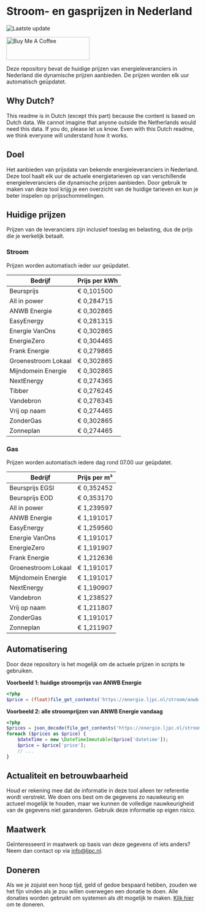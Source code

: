 # Stroom- en gasprijzen in Nederland

![Laatste update](https://img.shields.io/badge/laatste%20update-2024--09--25%2009%3A00%20CET-brightgreen)

<a href="https://www.buymeacoffee.com/Lars-" target="_blank"><img src="https://cdn.buymeacoffee.com/buttons/v2/default-orange.png" alt="Buy Me A Coffee" height="60" style="height: 60px !important;width: 217px !important;" ></a>

Deze repository bevat de huidige prijzen van energieleveranciers in Nederland die dynamische prijzen aanbieden. De prijzen worden elk uur automatisch geüpdatet.

## Why Dutch?

This readme is in Dutch (except this part) because the content is based on Dutch data. We cannot imagine that anyone outside the Netherlands would need this data. If you do, please let us know. Even with this Dutch readme, we think
everyone will understand how it works.

## Doel

Het aanbieden van prijsdata van bekende energieleveranciers in Nederland. Deze tool haalt elk uur de actuele energietarieven op van verschillende energieleveranciers die dynamische prijzen aanbieden. Door gebruik te maken van deze tool
krijg je een overzicht van de huidige tarieven en kun je beter inspelen op prijsschommelingen.

## Huidige prijzen

Prijzen van de leveranciers zijn inclusief toeslag en belasting, dus de prijs die je werkelijk betaalt.

### Stroom

Prijzen worden automatisch ieder uur geüpdatet.

 Bedrijf | Prijs per kWh 
---------|---------------
Beursprijs | € 0,101500
All in power | € 0,284715
ANWB Energie | € 0,302865
EasyEnergy | € 0,281315
Energie VanOns | € 0,302865
EnergieZero | € 0,304465
Frank Energie | € 0,279865
Groenestroom Lokaal | € 0,302865
Mijndomein Energie | € 0,302865
NextEnergy | € 0,274365
Tibber | € 0,276245
Vandebron | € 0,276345
Vrij op naam | € 0,274465
ZonderGas | € 0,302865
Zonneplan | € 0,274465


### Gas

Prijzen worden automatisch iedere dag rond 07.00 uur geüpdatet.

 Bedrijf | Prijs per m³ 
---------|--------------
Beursprijs EGSI | € 0,352452
Beursprijs EOD | € 0,353170
All in power | € 1,239597
ANWB Energie | € 1,191017
EasyEnergy | € 1,259560
Energie VanOns | € 1,191017
EnergieZero | € 1,191907
Frank Energie | € 1,212636
Groenestroom Lokaal | € 1,191017
Mijndomein Energie | € 1,191017
NextEnergy | € 1,190907
Vandebron | € 1,238527
Vrij op naam | € 1,211807
ZonderGas | € 1,191017
Zonneplan | € 1,211907


## Automatisering

Door deze repository is het mogelijk om de actuele prijzen in scripts te gebruiken.

**Voorbeeld 1: huidige stroomprijs van ANWB Energie**

```php
<?php
$price = (float)file_get_contents('https://energie.ljpc.nl/stroom/anwb-energie-nu.txt');

```

**Voorbeeld 2: alle stroomprijzen van ANWB Energie vandaag**

```php
<?php
$prices = json_decode(file_get_contents('https://energie.ljpc.nl/stroom/all-in-power-vandaag.json'),true);
foreach ($prices as $price) {
    $dateTime = new \DateTimeImmutable($price['datetime']);
    $price = $price['price'];
    // ...
}
```

## Actualiteit en betrouwbaarheid

Houd er rekening mee dat de informatie in deze tool alleen ter referentie wordt verstrekt. We doen ons best om de gegevens zo nauwkeurig en actueel mogelijk te houden, maar we kunnen de volledige nauwkeurigheid van de gegevens niet
garanderen. Gebruik deze informatie op eigen risico.

## Maatwerk

Geïnteresseerd in maatwerk op basis van deze gegevens of iets anders? Neem dan contact op
via [info@ljpc.nl](mailto:info@ljpc.nl?subject=Energie%20prijzen).

## Doneren

Als we je zojuist een hoop tijd, geld of gedoe bespaard hebben, zouden we het fijn vinden als je zou willen overwegen een
donatie te doen. Alle donaties worden gebruikt om systemen als dit mogelijk te
maken. [Klik hier](https://www.buymeacoffee.com/Lars-) om te doneren.
